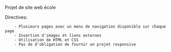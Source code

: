   Projet de site web école

Directives:

        - Plusieurs pages avec un menu de navigation disponible sur chaque page
        - Insertion d'images et liens externes
        - Utilisation de HTML et CSS
        - Pas de d'obligation de fournir un projet responsive


